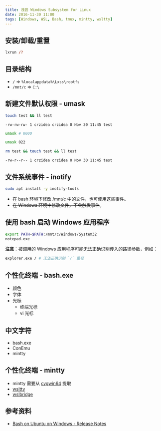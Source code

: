 ```yaml
---
title: 浅尝 Windows Subsystem for Linux
date: 2016-11-30 11:00
tags: [Windows, WSL, Bash, tmux, mintty, wsltty]
---
```


## 安装/卸载/重置

```ps
lxrun /?
```

## 目录结构

- `/` => `%localappdata%\Lxss\rootfs`
- `/mnt/c` => `C:\`

## 新建文件默认权限 - umask

```sh
touch test && ll test
```

```
-rw-rw-rw- 1 crzidea crzidea 0 Nov 30 11:45 test
```

```sh
umask # 0000
```

```sh
umask 022
```

```sh
rm test && touch test && ll test
```

```
-rw-r--r-- 1 crzidea crzidea 0 Nov 30 11:45 test
```

## 文件系统事件 - inotify

```sh
sudo apt install -y inotify-tools
```

- 在 bash 环境下修改 /mnt/c 中的文件，也可使用这些事件。
- ~~在 Windows 环境中修改文件，不会触发事件~~。

## 使用 bash 启动 Windows 应用程序

```sh
export PATH=$PATH:/mnt/c/Windows/System32
notepad.exe
```

**注意**：被调用的 Windows 应用程序可能无法正确识别传入的路径参数，例如：

```sh
explorer.exe / # 无法正确识别 `/` 路径
```

## 个性化终端 - bash.exe

- 颜色
- 字体
- 光标
  - 终端光标
  - vi 光标

## 中文字符

- bash.exe
- ConEmu
- mintty

## 个性化终端 - mintty

- mintty 需要从 [cygwin64](cygwin64) 提取
- [wsltty](https://github.com/mintty/wsltty)
- [wslbridge](https://github.com/rprichard/wslbridge/releases)

## 参考资料

- [Bash on Ubuntu on Windows - Release Notes](https://msdn.microsoft.com/en-us/commandline/wsl/release_notes)
